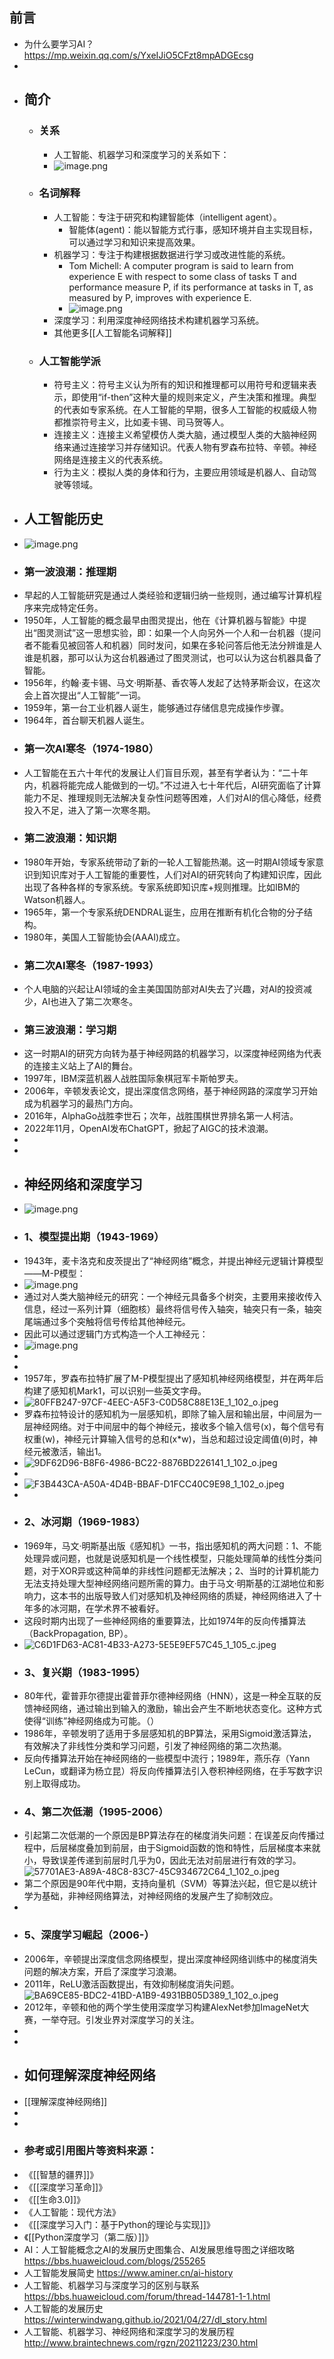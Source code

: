 ## 前言
- 为什么要学习AI？ https://mp.weixin.qq.com/s/YxeIJiO5CFzt8mpADGEcsg
-
- ## 简介
	- ### 关系
		- 人工智能、机器学习和深度学习的关系如下：
		- ![image.png](../assets/image_1697461574810_0.png)
	- ### 名词解释
		- 人工智能：专注于研究和构建智能体（intelligent agent）。
			- 智能体(agent)：能以智能方式行事，感知环境并自主实现目标，可以通过学习和知识来提高效果。
		- 机器学习：专注于构建根据数据进行学习或改进性能的系统。
			- Tom Michell: A computer program is said to learn from experience E with respect to some class of tasks T and performance measure P, if its performance at tasks in T, as measured by P, improves with experience E.
			- ![image.png](../assets/image_1697461600618_0.png)
		- 深度学习：利用深度神经网络技术构建机器学习系统。
		- 其他更多[[人工智能名词解释]]
	- ### 人工智能学派
		- 符号主义：符号主义认为所有的知识和推理都可以用符号和逻辑来表示，即使用“if-then”这种大量的规则来定义，产生决策和推理。典型的代表如专家系统。在人工智能的早期，很多人工智能的权威级人物都推崇符号主义，比如麦卡锡、司马贺等人。
		- 连接主义：连接主义希望模仿人类大脑，通过模型人类的大脑神经网络来通过连接学习并存储知识。代表人物有罗森布拉特、辛顿。神经网络是连接主义的代表系统。
		- 行为主义：模拟人类的身体和行为，主要应用领域是机器人、自动驾驶等领域。
- ## 人工智能历史
- ![image.png](../assets/image_1697461627391_0.png)
- ### 第一波浪潮：推理期
- 早起的人工智能研究是通过人类经验和逻辑归纳一些规则，通过编写计算机程序来完成特定任务。
- 1950年，人工智能的概念最早由图灵提出，他在《计算机器与智能》中提出“图灵测试”这一思想实验，即：如果一个人向另外一个人和一台机器（提问者不能看见被回答人和机器）同时发问，如果在多轮问答后他无法分辨谁是人谁是机器，那可以认为这台机器通过了图灵测试，也可以认为这台机器具备了智能。
- 1956年，约翰·麦卡锡、马文·明斯基、香农等人发起了达特茅斯会议，在这次会上首次提出“人工智能”一词。
- 1959年，第一台工业机器人诞生，能够通过存储信息完成操作步骤。
- 1964年，首台聊天机器人诞生。
- ### 第一次AI寒冬（1974-1980）
- 人工智能在五六十年代的发展让人们盲目乐观，甚至有学者认为：“二十年内，机器将能完成人能做到的一切。”不过进入七十年代后，AI研究面临了计算能力不足、推理规则无法解决复杂性问题等困难，人们对AI的信心降低，经费投入不足，进入了第一次寒冬期。
- ### 第二波浪潮：知识期
- 1980年开始，专家系统带动了新的一轮人工智能热潮。这一时期AI领域专家意识到知识库对于人工智能的重要性，人们对AI的研究转向了构建知识库，因此出现了各种各样的专家系统。专家系统即知识库+规则推理。比如IBM的Watson机器人。
- 1965年，第一个专家系统DENDRAL诞生，应用在推断有机化合物的分子结构。
- 1980年，美国人工智能协会(AAAI)成立。
- ### 第二次AI寒冬（1987-1993）
- 个人电脑的兴起让AI领域的金主美国国防部对AI失去了兴趣，对AI的投资减少，AI也进入了第二次寒冬。
- ### 第三波浪潮：学习期
- 这一时期AI的研究方向转为基于神经网路的机器学习，以深度神经网络为代表的连接主义站上了AI的舞台。
- 1997年，IBM深蓝机器人战胜国际象棋冠军卡斯帕罗夫。
- 2006年，辛顿发表论文，提出深度信念网络，基于神经网路的深度学习开始成为机器学习的最热门方向。
- 2016年，AlphaGo战胜李世石；次年，战胜围棋世界排名第一人柯洁。
- 2022年11月，OpenAI发布ChatGPT，掀起了AIGC的技术浪潮。
-
-
- ## 神经网络和深度学习
- ![image.png](../assets/image_1697461650796_0.png)
- ### 1、模型提出期（1943-1969）
- 1943年，麦卡洛克和皮茨提出了“神经网络”概念，并提出神经元逻辑计算模型——M-P模型：
- ![image.png](../assets/image_1697464140237_0.png)
- 通过对人类大脑神经元的研究：一个神经元具备多个树突，主要用来接收传入信息，经过一系列计算（细胞核）最终将信号传入轴突，轴突只有一条，轴突尾端通过多个突触将信号传给其他神经元。
- 因此可以通过逻辑门方式构造一个人工神经元：
- ![image.png](../assets/image_1697464130805_0.png)
-
-
- 1957年，罗森布拉特扩展了M-P模型提出了感知机神经网络模型，并在两年后构建了感知机Mark1，可以识别一些英文字母。
- ![80FFB247-97CF-4EEC-A5F3-C0D58C88E13E_1_102_o.jpeg](../assets/80FFB247-97CF-4EEC-A5F3-C0D58C88E13E_1_102_o_1697034148946_0.jpeg)
- 罗森布拉特设计的感知机为一层感知机，即除了输入层和输出层，中间层为一层神经网络。对于中间层中的每个神经元，接收多个输入信号(x)，每个信号有权重(w)，神经元计算输入信号的总和(x*w)，当总和超过设定阈值(θ)时，神经元被激活，输出1。
- ![9DF62D96-B8F6-4986-BC22-8876BD226141_1_102_o.jpeg](../assets/9DF62D96-B8F6-4986-BC22-8876BD226141_1_102_o_1697378465470_0.jpeg)
-
- ![F3B443CA-A50A-4D4B-BBAF-D1FCC40C9E98_1_102_o.jpeg](../assets/F3B443CA-A50A-4D4B-BBAF-D1FCC40C9E98_1_102_o_1697379181595_0.jpeg)
-
- ### 2、冰河期（1969-1983）
- 1969年，马文·明斯基出版《感知机》一书，指出感知机的两大问题：1、不能处理异或问题，也就是说感知机是一个线性模型，只能处理简单的线性分类问题，对于XOR异或这种简单的非线性问题都无法解决；2、当时的计算机能力无法支持处理大型神经网络问题所需的算力。由于马文·明斯基的江湖地位和影响力，这本书的出版导致人们对感知机及神经网络的质疑，神经网络进入了十年多的冰河期，在学术界不被看好。
- 这段时期内出现了一些神经网络的重要算法，比如1974年的反向传播算法（BackPropagation, BP）。
- ![C6D1FD63-AC81-4B33-A273-5E5E9EF57C45_1_105_c.jpeg](../assets/C6D1FD63-AC81-4B33-A273-5E5E9EF57C45_1_105_c_1697378406395_0.jpeg)
- ### 3、复兴期（1983-1995）
- 80年代，霍普菲尔德提出霍普菲尔德神经网络（HNN），这是一种全互联的反馈神经网络，通过输出到输入的激励，输出会产生不断地状态变化。这种方式使得“训练”神经网络成为可能。（）
- 1986年，辛顿发明了适用于多层感知机的BP算法，采用Sigmoid激活算法，有效解决了非线性分类和学习问题，引发了神经网络的第二次热潮。
- 反向传播算法开始在神经网络的一些模型中流行；1989年，燕乐存（Yann LeCun，或翻译为杨立昆）将反向传播算法引入卷积神经网络，在手写数字识别上取得成功。
- ### 4、第二次低潮（1995-2006）
- 引起第二次低潮的一个原因是BP算法存在的梯度消失问题：在误差反向传播过程中，后层梯度叠加到前层，由于Sigmoid函数的饱和特性，后层梯度本来就小，导致误差传递到前层时几乎为0，因此无法对前层进行有效的学习。 ![57701AE3-A89A-48C8-83C7-45C934672C64_1_102_o.jpeg](../assets/57701AE3-A89A-48C8-83C7-45C934672C64_1_102_o_1697380114529_0.jpeg)
- 第二个原因是90年代中期，支持向量机（SVM）等算法兴起，但它是以统计学为基础，非神经网络算法，对神经网络的发展产生了抑制效应。
-
- ### 5、深度学习崛起（2006-）
- 2006年，辛顿提出深度信念网络模型，提出深度神经网络训练中的梯度消失问题的解决方案，开启了深度学习浪潮。
- 2011年，ReLU激活函数提出，有效抑制梯度消失问题。 ![BA69CE85-BDC2-41BD-A1B9-4931BB05D389_1_102_o.jpeg](../assets/BA69CE85-BDC2-41BD-A1B9-4931BB05D389_1_102_o_1697380398409_0.jpeg)
- 2012年，辛顿和他的两个学生使用深度学习构建AlexNet参加ImageNet大赛，一举夺冠。引发业界对深度学习的关注。
-
-
- ## 如何理解深度神经网络
- [[理解深度神经网络]]
-
-
- ### 参考或引用图片等资料来源：
- 《[[智慧的疆界]]》
- 《[[深度学习革命]]》
- 《[[生命3.0]]》
- 《人工智能：现代方法》
- 《[[深度学习入门：基于Python的理论与实现]]》
- 《[[Python深度学习（第二版）]]》
- AI：人工智能概念之AI的发展历史图集合、AI发展思维导图之详细攻略 https://bbs.huaweicloud.com/blogs/255265
- 人工智能发展简史 https://www.aminer.cn/ai-history
- 人工智能、机器学习与深度学习的区别与联系 https://bbs.huaweicloud.com/forum/thread-144781-1-1.html
- 人工智能的发展历史 https://winterwindwang.github.io/2021/04/27/dl_story.html
- 人工智能、机器学习、神经网络和深度学习的发展历程 http://www.braintechnews.com/rgzn/20211223/230.html